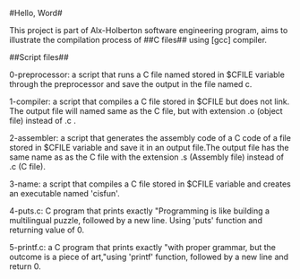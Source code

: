 #Hello, Word#

This project is part of Alx-Holberton software engineering program, aims to illustrate the compilation process of ##C files## using [gcc] compiler.

##Script files##


0-preprocessor: a script that runs a C file named stored in $CFILE variable through the preprocessor and save the output in the file named c. 

1-compiler: a script that compiles a C file stored in $CFILE but does not link. The output file will named same as the C file, but with extension .o (object file) instead of .c .

2-assembler: a script that generates the assembly code of a C code of a file stored in $CFILE variable and save it in an output file.The output file has the same name as as the C file with the extension .s (Assembly file) instead of .c (C file).

3-name: a script that compiles a C file stored in $CFILE variable and creates an executable named 'cisfun'.

4-puts.c: C program that prints exactly "Programming is like building a multilingual puzzle, followed by a new line. Using 'puts' function and returning value of 0.

5-printf.c: a C program that prints exactly "with proper grammar, but the outcome is a piece of art,"using 'printf' function, followed by a new line and return 0.
